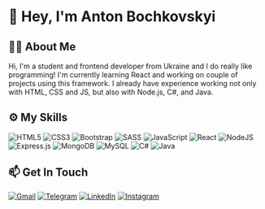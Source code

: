 # :wave: Hey, I'm Anton Bochkovskyi

## :man_technologist: About Me

Hi, I'm a student and frontend developer from Ukraine and I do really like programming! I'm currently learning React and working on couple of projects using this framework. I already have experience working not only with HTML, CSS and JS, but also with Node.js, C#, and Java. 

## :gear: My Skills

![HTML5](https://img.shields.io/badge/html5-%23E34F26.svg?style=for-the-badge&logo=html5&logoColor=white) ![CSS3](https://img.shields.io/badge/css3-%231572B6.svg?style=for-the-badge&logo=css3&logoColor=white) ![Bootstrap](https://img.shields.io/badge/bootstrap-%238511FA.svg?style=for-the-badge&logo=bootstrap&logoColor=white) ![SASS](https://img.shields.io/badge/SASS-hotpink.svg?style=for-the-badge&logo=SASS&logoColor=white) ![JavaScript](https://img.shields.io/badge/javascript-%23323330.svg?style=for-the-badge&logo=javascript&logoColor=%23F7DF1E) ![React](https://img.shields.io/badge/react-%2320232a.svg?style=for-the-badge&logo=react&logoColor=%2361DAFB) ![NodeJS](https://img.shields.io/badge/node.js-6DA55F?style=for-the-badge&logo=node.js&logoColor=white) ![Express.js](https://img.shields.io/badge/express.js-%23404d59.svg?style=for-the-badge&logo=express&logoColor=%2361DAFB) ![MongoDB](https://img.shields.io/badge/MongoDB-%234ea94b.svg?style=for-the-badge&logo=mongodb&logoColor=white) ![MySQL](https://img.shields.io/badge/mysql-%2300f.svg?style=for-the-badge&logo=mysql&logoColor=white) ![C#](https://img.shields.io/badge/c%23-%23239120.svg?style=for-the-badge&logo=c-sharp&logoColor=white) ![Java](https://img.shields.io/badge/java-%23ED8B00.svg?style=for-the-badge&logo=openjdk&logoColor=white)

## :mailbox: Get In Touch

[![Gmail](https://img.shields.io/badge/Gmail-D14836?style=for-the-badge&logo=gmail&logoColor=white&style=social)](mailto:toxamine365@gmail.com) [![Telegram](https://img.shields.io/badge/Telegram-2CA5E0?style=for-the-badge&logo=telegram&logoColor=white&style=social)](https://t.me/Spokened) [![LinkedIn](https://img.shields.io/badge/linkedin-%230077B5.svg?style=for-the-badge&logo=linkedin&logoColor=white&style=social)](https://www.linkedin.com/in/anton-bochkovskyi-4bb783250/) [![Instagram](https://img.shields.io/badge/Instagram-%23E4405F.svg?style=for-the-badge&logo=Instagram&logoColor=white&style=social)](https://instagram.com/antoshka_numberone?igshid=NGExMmI2YTkyZg==)
